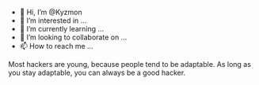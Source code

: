 - 👋 Hi, I’m @Kyzmon
- 👀 I’m interested in ...
- 🌱 I’m currently learning ...
- 💞️ I’m looking to collaborate on ...
- 📫 How to reach me ...

<!---
Kyzmon/Kyzmon is a ✨ special ✨ repository because its `README.md` (this file) appears on your GitHub profile.
You can click the Preview link to take a look at your changes.
--->
Most hackers are young, because people tend to be adaptable. As long as you stay adaptable, you can always be a good hacker.
